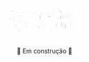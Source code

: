 <h1 align="center">
    <img src="./assets/MS-LOGO-01.png" alt="Logo melhor seguro, branca e tamanho médio"/>
</h1>

<p align="center">🚧 Em construção 🚧</p>
